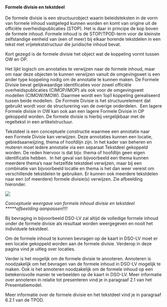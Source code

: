 #### Formele divisie en tekstdeel

De formele divisie is een structuurobject waarin beleidsteksten in de vorm
van formele inhoud vastgelegd kunnen worden en komt van origine uit de officiële
overheidspublicaties (STOP). Het is daar in principe de kop boven de formele
inhoud. Formele inhoud is de STOP/TPOD-term voor de kleinste zelfstandige
eenheid van (een of meer) bij elkaar horende tekstdelen in een tekst met
vrijetekststructuur die juridische inhoud bevat.

Kort gezegd is de formele divisie het object wat de koppeling vormt tussen OW en
OP.

Het lijkt logisch om annotaties te verwijzen naar de formele inhoud, maar om
naar deze objecten te kunnen verwijzen vanuit de omgevingswet is een ander
type koppeling nodig om de annotatie te kunnen maken. De Formele Divisie bevat
gelijkwaardige identificaties voor zowel officiële overheidspublicaties
(CIMOP/IMOP) als ook voor de omgevingswet modellen (CIMOW/IMOW). Daarmee wordt
een 1op1 koppeling gerealiseerd tussen beide modellen.  De Formele Divisie is
het structuurelement dat gebruikt wordt voor de structurering van de overige
onderdelen.  Een lagere Formele divisie in OW kan ook aan een lagere Formele
Divisie in OP gekoppeld worden. De formele divisie is hierbij vergelijkbaar met
de regeltekst in een artikelstructuur.

Tekstdeel is een conceptuele constructie waarmee een annotatie naar een Formele
Divisie kan verwijzen. Deze annotaties kunnen een locatie, gebiedsaanwijzing,
thema of hoofdlijn zijn. In het kader van beheren en muteren moet iedere
annotatie via een separaat Tekstdeel gekoppeld worden. De reden hiervoor is
dat bijv. thema of hoofdlijn geen eigen identificatie hebben.  In het geval van
bijvoorbeeld een thema kunnen meerdere thema’s naar hetzelfde tekstdeel
verwijzen, maar bij een combinatie van bijvoorbeeld locatie en thema is het dan
weer vereist om verschillende tekstdelen te gebruiken. Er kunnen ook meerdere
tekstdelen naar een (of meerdere) formele divisie(s) verwijzen. Zie afbeelding
hieronder.

![](media/caeba22c3c7f990bcf615cdbb6c62dea.png)

*Conceptuele weergave van formele inhoud divisie en tekstdeel
\*\*\*\*\*afbeelding aanpassen!!!!*

Bij bevraging in bijvoorbeeld DSO-LV zal altijd de volledige formele inhoud
onder de formele divisie als resultaat worden weergegeven en nooit het
individuele tekstdeel.

Om de formele inhoud te kunnen bevragen op de kaart in DSO-LV moet er een
locatie gekoppeld worden aan de formele divisie. Verderop in deze pagina vind je
uitleg over locaties.

Verder is het mogelijk om de formele divisie te annoteren. Annoteren is
noodzakelijk om het bevragen van de formele inhoud in DSO-LV mogelijk te maken.
Ook is het annoteren noodzakelijk om de formele inhoud op een betekenisvolle
manier te verbeelden op de kaart in DSO-LV. Meer informatie over annoteren in
relatie tot presenteren vind je in paragraaf 2.1 van het Presentatiemodel.

Meer informatie over de formele divisie en het tekstdeel vind je in paragraaf
6.2.1 van de TPOD.
